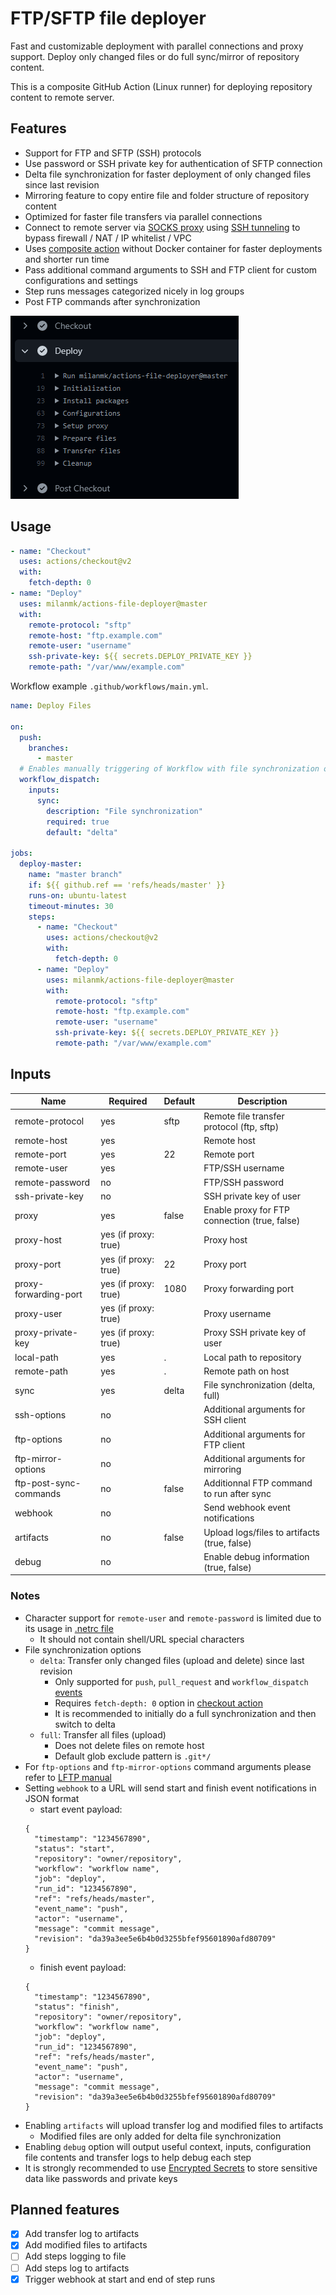 # FTP/SFTP file deployer

Fast and customizable deployment with parallel connections and proxy support. Deploy only changed files or do full sync/mirror of repository content.

This is a composite GitHub Action (Linux runner) for deploying repository content to remote server.

## Features

- Support for FTP and SFTP (SSH) protocols
- Use password or SSH private key for authentication of SFTP connection
- Delta file synchronization for faster deployment of only changed files since last revision
- Mirroring feature to copy entire file and folder structure of repository content
- Optimized for faster file transfers via parallel connections
- Connect to remote server via [SOCKS proxy](https://en.wikipedia.org/wiki/SOCKS) using [SSH tunneling](https://www.ssh.com/academy/ssh/tunneling) to bypass firewall / NAT / IP whitelist / VPC
- Uses [composite action](https://docs.github.com/en/actions/creating-actions/about-actions#types-of-actions) without Docker container for faster deployments and shorter run time
- Pass additional command arguments to SSH and FTP client for custom configurations and settings
- Step runs messages categorized nicely in log groups
- Post FTP commands after synchronization

![Workflow screenshot](./screenshot.png)

## Usage

```yml
- name: "Checkout"
  uses: actions/checkout@v2
  with:
    fetch-depth: 0
- name: "Deploy"
  uses: milanmk/actions-file-deployer@master
  with:
    remote-protocol: "sftp"
    remote-host: "ftp.example.com"
    remote-user: "username"
    ssh-private-key: ${{ secrets.DEPLOY_PRIVATE_KEY }}
    remote-path: "/var/www/example.com"
```

Workflow example `.github/workflows/main.yml`.

```yml
name: Deploy Files

on:
  push:
    branches:
      - master
  # Enables manually triggering of Workflow with file synchronization option
  workflow_dispatch:
    inputs:
      sync:
        description: "File synchronization"
        required: true
        default: "delta"

jobs:
  deploy-master:
    name: "master branch"
    if: ${{ github.ref == 'refs/heads/master' }}
    runs-on: ubuntu-latest
    timeout-minutes: 30
    steps:
      - name: "Checkout"
        uses: actions/checkout@v2
        with:
          fetch-depth: 0
      - name: "Deploy"
        uses: milanmk/actions-file-deployer@master
        with:
          remote-protocol: "sftp"
          remote-host: "ftp.example.com"
          remote-user: "username"
          ssh-private-key: ${{ secrets.DEPLOY_PRIVATE_KEY }}
          remote-path: "/var/www/example.com"
```

## Inputs

| Name                   | Required             | Default | Description                                   |
|------------------------|----------------------|---------|-----------------------------------------------|
| remote-protocol        | yes                  | sftp    | Remote file transfer protocol (ftp, sftp)     |
| remote-host            | yes                  |         | Remote host                                   |
| remote-port            | yes                  | 22      | Remote port                                   |
| remote-user            | yes                  |         | FTP/SSH username                              |
| remote-password        | no                   |         | FTP/SSH password                              |
| ssh-private-key        | no                   |         | SSH private key of user                       |
| proxy                  | yes                  | false   | Enable proxy for FTP connection (true, false) |
| proxy-host             | yes (if proxy: true) |         | Proxy host                                    |
| proxy-port             | yes (if proxy: true) | 22      | Proxy port                                    |
| proxy-forwarding-port  | yes (if proxy: true) | 1080    | Proxy forwarding port                         |
| proxy-user             | yes (if proxy: true) |         | Proxy username                                |
| proxy-private-key      | yes (if proxy: true) |         | Proxy SSH private key of user                 |
| local-path             | yes                  | .       | Local path to repository                      |
| remote-path            | yes                  | .       | Remote path on host                           |
| sync                   | yes                  | delta   | File synchronization (delta, full)            |
| ssh-options            | no                   |         | Additional arguments for SSH client           |
| ftp-options            | no                   |         | Additional arguments for FTP client           |
| ftp-mirror-options     | no                   |         | Additional arguments for mirroring            |
| ftp-post-sync-commands | no                   | false   | Additionnal FTP command to run after sync     |
| webhook                | no                   |         | Send webhook event notifications              |
| artifacts              | no                   | false   | Upload logs/files to artifacts (true, false)  |
| debug                  | no                   |         | Enable debug information (true, false)        |

### Notes

- Character support for `remote-user` and `remote-password` is limited due to its usage in [.netrc file](https://www.gnu.org/software/inetutils/manual/html_node/The-_002enetrc-file.html)
  - It should not contain shell/URL special characters
- File synchronization options
  - `delta`: Transfer only changed files (upload and delete) since last revision
    - Only supported for `push`, `pull_request` and `workflow_dispatch` [events](https://docs.github.com/en/actions/reference/events-that-trigger-workflows)
    - Requires `fetch-depth: 0` option in [checkout action](https://github.com/actions/checkout)
    - It is recommended to initially do a full synchronization and then switch to delta
  - `full`: Transfer all files (upload)
    - Does not delete files on remote host
    - Default glob exclude pattern is `.git*/`
- For `ftp-options` and `ftp-mirror-options` command arguments please refer to [LFTP manual](https://lftp.yar.ru/lftp-man.html)
- Setting `webhook` to a URL will send start and finish event notifications in JSON format
  - start event payload:
  ```
  {
    "timestamp": "1234567890",
    "status": "start",
    "repository": "owner/repository",
    "workflow": "workflow name",
    "job": "deploy",
    "run_id": "1234567890",
    "ref": "refs/heads/master",
    "event_name": "push",
    "actor": "username",
    "message": "commit message",
    "revision": "da39a3ee5e6b4b0d3255bfef95601890afd80709"
  }
  ```
  - finish event payload:
  ```
  {
    "timestamp": "1234567890",
    "status": "finish",
    "repository": "owner/repository",
    "workflow": "workflow name",
    "job": "deploy",
    "run_id": "1234567890",
    "ref": "refs/heads/master",
    "event_name": "push",
    "actor": "username",
    "message": "commit message",
    "revision": "da39a3ee5e6b4b0d3255bfef95601890afd80709"
  }
  ```
- Enabling `artifacts` will upload transfer log and modified files to artifacts
  - Modified files are only added for delta file synchronization
- Enabling `debug` option will output useful context, inputs, configuration file contents and transfer logs to help debug each step
- It is strongly recommended to use [Encrypted Secrets](https://docs.github.com/en/actions/reference/encrypted-secrets) to store sensitive data like passwords and private keys

## Planned features

- [x] Add transfer log to artifacts
- [x] Add modified files to artifacts
- [ ] Add steps logging to file
- [ ] Add steps log to artifacts
- [x] Trigger webhook at start and end of step runs
